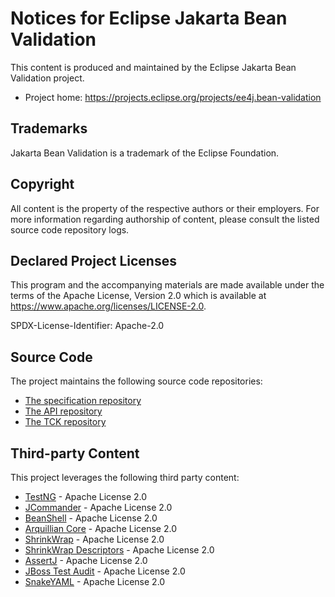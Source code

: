 # Notices for Eclipse Jakarta Bean Validation

This content is produced and maintained by the Eclipse Jakarta Bean Validation
project.

* Project home: https://projects.eclipse.org/projects/ee4j.bean-validation

## Trademarks

 Jakarta Bean Validation is a trademark of the Eclipse Foundation.

## Copyright

All content is the property of the respective authors or their employers. For
more information regarding authorship of content, please consult the listed
source code repository logs.

## Declared Project Licenses

This program and the accompanying materials are made available under the terms
of the Apache License, Version 2.0 which is available at
https://www.apache.org/licenses/LICENSE-2.0.

SPDX-License-Identifier: Apache-2.0

## Source Code

The project maintains the following source code repositories:

 * [The specification repository](https://github.com/eclipse-ee4j/beanvalidation-spec)
 * [The API repository](https://github.com/eclipse-ee4j/beanvalidation-api)
 * [The TCK repository](https://github.com/eclipse-ee4j/beanvalidation-tck)

## Third-party Content

This project leverages the following third party content:

 * [TestNG](https://github.com/cbeust/testng) - Apache License 2.0
 * [JCommander](https://github.com/cbeust/jcommander) - Apache License 2.0
 * [BeanShell](https://github.com/beanshell/beanshell) - Apache License 2.0
 * [Arquillian Core](https://github.com/arquillian/arquillian-core) - Apache License 2.0
 * [ShrinkWrap](https://github.com/shrinkwrap/shrinkwrap) - Apache License 2.0
 * [ShrinkWrap Descriptors](https://github.com/shrinkwrap/descriptors) - Apache License 2.0
 * [AssertJ](https://github.com/joel-costigliola/assertj-core) - Apache License 2.0
 * [JBoss Test Audit](https://github.com/jboss/jboss-test-audit) - Apache License 2.0
 * [SnakeYAML](https://bitbucket.org/asomov/snakeyaml/src) - Apache License 2.0

